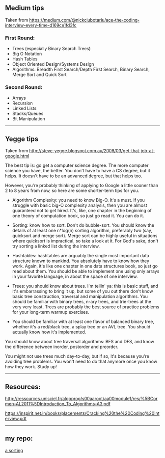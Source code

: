 ## Medium tips

Taken from https://medium.com/@nickciubotariu/ace-the-coding-interview-every-time-d169ce1fd3fc

### First Round:

+ Trees (especially Binary Search Trees)
+ Big O Notation
+ Hash Tables
+ Object Oriented Design/Systems Design
+ Algorithms: Breadth First Search/Depth First Search, Binary Search, Merge Sort and Quick Sort

### Second Round:

+ Arrays
+ Recursion
+ Linked Lists
+ Stacks/Queues
+ Bit Manipulation

- - -

## Yegge tips

Taken from http://steve-yegge.blogspot.com.au/2008/03/get-that-job-at-google.html

The best tip is: go get a computer science degree. The more computer science you have, the better. You don't have to have a CS degree, but it helps. It doesn't have to be an advanced degree, but that helps too.

However, you're probably thinking of applying to Google a little sooner than 2 to 8 years from now, so here are some shorter-term tips for you.

+ Algorithm Complexity: you need to know Big-O. It's a must. If you struggle with basic big-O complexity analysis, then you are almost guaranteed not to get hired. It's, like, one chapter in the beginning of one theory of computation book, so just go read it. You can do it.

+ Sorting: know how to sort. Don't do bubble-sort. You should know the details of at least one n*log(n) sorting algorithm, preferably two (say, quicksort and merge sort). Merge sort can be highly useful in situations where quicksort is impractical, so take a look at it. For God's sake, don't try sorting a linked list during the interview.

+ Hashtables: hashtables are arguably the single most important data structure known to mankind. You absolutely have to know how they work. Again, it's like one chapter in one data structures book, so just go read about them. You should be able to implement one using only arrays in your favorite language, in about the space of one interview.

+ Trees: you should know about trees. I'm tellin' ya: this is basic stuff, and it's embarrassing to bring it up, but some of you out there don't know basic tree construction, traversal and manipulation algorithms. You should be familiar with binary trees, n-ary trees, and trie-trees at the very very least. Trees are probably the best source of practice problems for your long-term warmup exercises.

+ You should be familiar with at least one flavor of balanced binary tree, whether it's a red/black tree, a splay tree or an AVL tree. You should actually know how it's implemented.

You should know about tree traversal algorithms: BFS and DFS, and know the difference between inorder, postorder and preorder.

You might not use trees much day-to-day, but if so, it's because you're avoiding tree problems. You won't need to do that anymore once you know how they work. Study up!

- - -

## Resources:

http://ressources.unisciel.fr/algoprog/s00aaroot/aa00module1/res/%5BCormen-AL2011%5DIntroduction_To_Algorithms-A3.pdf

https://inspirit.net.in/books/placements/Cracking%20the%20Coding%20Interview.pdf

- - -

## my repo:

[a sorting](sorting/sorting.md)
